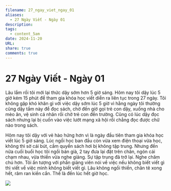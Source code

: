 ```yaml
---
filename: 27_ngay_viet_ngay_01
aliases:
  - 27 Ngày Viết - Ngày 01
description: 
tags:
  - content_5am
date: 2024-11-20
URL: 
share: true
comments: true
---
```

# 27 Ngày Viết - Ngày 01

Lâu lắm rồi tôi mới lại thức dậy sớm hơn 5 giờ sáng. Hôm nay tôi dậy lúc 5 giờ kém 15 phút để tham gia khóa học viết diễn ra liên tục trong 27 ngày. Tôi không gặp khó khăn gì với việc dậy sớm lúc 5 giờ vì hằng ngày tôi thường cũng dậy tầm này để đọc sách, chờ đến giờ gọi trẻ con dậy, xuống nhà cho mèo ăn, vệ sinh cá nhân rồi chở trẻ con đến trường. Cũng có lúc dậy đọc sách nhưng lại bị cuốn vào việc lướt mạng xã hội rồi chẳng đọc được chữ nào trong sách. 

Hôm nay tôi dậy với vẻ hào hứng hơn vì là ngày đầu tiên tham gia khóa học viết lúc 5 giờ sáng. Lúc ngồi học ban đầu còn vừa xem điện thoại vừa học, không thì sờ cái bút, cầm quyển sách hơi bị không tập trung. Nhưng đến nửa cuối buổi học tôi ngồi bán già, 2 tay đưa lại đặt trên chân, ngón cái chạm nhau, vừa thiền vừa nghe giảng. Sự tập trung đã trở lại. Nghe chăm chú hơn. Tôi ấn tượng với phần giảng viên nói về việc nếu không biết viết gì thì viết về việc mình không biết viết gì. Lâu không ngồi thiền, chân tê xong hết, râm ran kiến cắn. Thế là đến lúc hết giờ học.

![](https://lh3.googleusercontent.com/pw/AP1GczMDnB4-R93EgEvUOErFwVsbwhcskYoQSa8HcR9b-CbwzPnvWeOHCqyv2piOr6c_ON160EykAvUG_erl-ZhlQnhprdiJGozhGchNtD_4Nx8MQzOQ-3rYx0r9YUbzefIyO5b4nRyopghe36B2KFrGERPV=w495-h879-s-no-gm?authuser=0)